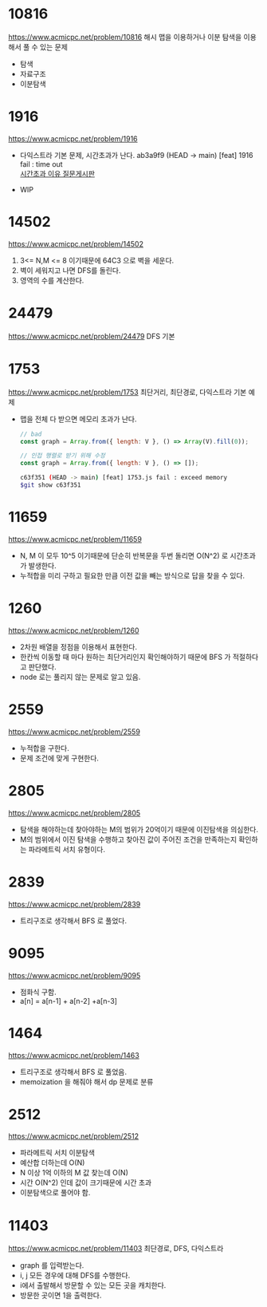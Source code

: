 # 10816

https://www.acmicpc.net/problem/10816
해시 맵을 이용하거나 이분 탐색을 이용해서 풀 수 있는 문제

- 탐색
- 자료구조
- 이분탐색

# 1916

https://www.acmicpc.net/problem/1916

- 다익스트라 기본 문제,
  시간초과가 난다. ab3a9f9 (HEAD -> main) [feat] 1916 fail : time out  
  [시간초과 이유 질문게시판](https://www.acmicpc.net/board/view/120158)

- WIP

# 14502

https://www.acmicpc.net/problem/14502

1. 3<= N,M <= 8 이기때문에 64C3 으로 벽을 세운다.
2. 벽이 세워지고 나면 DFS를 돌린다.
3. 영역의 수를 계산한다.

# 24479

https://www.acmicpc.net/problem/24479
DFS 기본

# 1753

https://www.acmicpc.net/problem/1753
최단거리, 최단경로, 다익스트라 기본 예제

- 맵을 전체 다 받으면 메모리 초과가 난다.

  ```js
  // bad
  const graph = Array.from({ length: V }, () => Array(V).fill(0));
  ```

  ```js
  // 인접 행렬로 받기 위해 수정
  const graph = Array.from({ length: V }, () => []);
  ```

  ```bash
  c63f351 (HEAD -> main) [feat] 1753.js fail : exceed memory
  $git show c63f351
  ```

# 11659

https://www.acmicpc.net/problem/11659

- N, M 이 모두 10^5 이기때문에 단순히 반복문을 두번 돌리면 O(N^2) 로 시간초과가 발생한다.
- 누적합을 미리 구하고 필요한 만큼 이전 값을 빼는 방식으로 답을 찾을 수 있다.

# 1260

https://www.acmicpc.net/problem/1260

- 2차원 배열을 정점을 이용해서 표현한다.
- 한칸씩 이동할 때 마다 원하는 최단거리인지 확인해야하기 때문에 BFS 가 적절하다고 판단했다.
- node 로는 풀리지 않는 문제로 알고 있음.

# 2559

https://www.acmicpc.net/problem/2559

- 누적합을 구한다.
- 문제 조건에 맞게 구현한다.

# 2805

https://www.acmicpc.net/problem/2805

- 탐색을 해야하는데 찾아야하는 M의 범위가 20억이기 때문에 이진탐색을 의심한다.
- M의 범위에서 이진 탐색을 수행하고 찾아진 값이 주어진 조건을 만족하는지 확인하는 파라메트릭 서치 유형이다.

# 2839

https://www.acmicpc.net/problem/2839

- 트리구조로 생각해서 BFS 로 풀었다.

# 9095

https://www.acmicpc.net/problem/9095

- 점화식 구함.
- a[n] = a[n-1] + a[n-2] +a[n-3]

# 1464

https://www.acmicpc.net/problem/1463

- 트리구조로 생각해서 BFS 로 풀었음.
- memoization 을 해줘야 해서 dp 문제로 분류

# 2512

https://www.acmicpc.net/problem/2512

- 파라메트릭 서치 이분탐색
- 예산합 더하는데 O(N)
- N 이상 1억 이하의 M 값 찾는데 O(N)
- 시간 O(N^2) 인데 값이 크기때문에 시간 초과
- 이분탐색으로 풀어야 함.

# 11403

https://www.acmicpc.net/problem/11403
최단경로, DFS, 다익스트라

- graph 를 입력받는다.
- i, j 모든 경우에 대해 DFS를 수행한다.
- i에서 출발해서 방문할 수 있는 모든 곳을 캐치한다.
- 방문한 곳이면 1을 출력한다.
